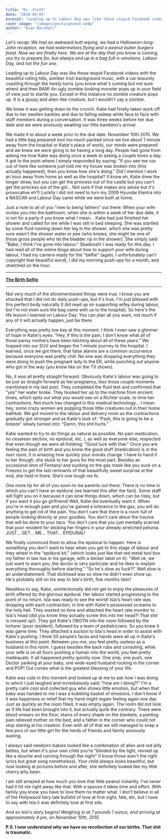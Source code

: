 ```yaml
---
title: "Dr. Sloth"
date: "2016-04-05"
excerpt: "Leading up to Labour Day was like those stupid Facebook videos with the beautiful rolling hills, somber..."
cover_image: "/images/posts/peanut.webp"
author: "Evan Marshall"
---
```


_Let's recap: We had an awkward butt wiping, we had a Halloween-long-John reception, we had watermelons flying and a peanut butter burgers feast. Now we are finally here. We are at the day that you know is coming, you try to prepare for, but always end up in a bag full-o-emotions. Labour Day, and not the fun one._

Leading up to Labour Day was like those stupid Facebook videos with the beautiful rolling hills, somber Irish background music, with a car leisurely coasting through the twisty turns (you know what's coming but not sure when) and then BAM! An ugly zombie-looking monster pops up in your field of view just to startle you. Except in this instance no zombie creature pops up. It is a goopy and alien-like creature, but I wouldn't say a zombie.

We knew it was getting down to the crunch. Katie had finally taken work off due to her swollen kankles and due to falling asleep while face to face with staff members during a conversation. It was three weeks before her due date and we were anxiously awaiting our little bambino's arrival.

We made it to about a week prior to the due date. November 10th 2015. We had a little bag prepared (not too much packed since we live about 1 minute away from the hospital or Katie's place of work), our minds were prepared and we knew we were going to be having a long day. People had gone from asking me how Katie was doing once a week to asking a couple times a day. It got to the point where I simply responded by saying: "If you see me run out of here like someone just told me my house was broken into (this actually happened), then you know how she's doing." Did I mention I work an hour away from home as well as the hospital? (I know eh, Katie drew the longer straw, but you can get the princess out of the castle but you can't get the princess out of the girl... Not sure if that makes any sense but it's provocative eh?) Luckily I did not need to turn my 2009 Hyundai Elantra into a NASCAR and Labour Day came while we were both at home.

Just a note to all of you "new to being fathers" out there: When your wife invites you into the bathroom, when she is within a week of her due date, it is not for a party if you know what I mean... Katie had just finished her shower and called for me while I was still in bed sleeping. She was startled by some fluid running down her leg in the shower, which she was pretty sure wasn't the shower water or pee (who knows, she might be one of those gross people who let the bladder rip in the shower). She simply said: "Babe, I think I've gone into labour." Skadoosh! I was ready for this day. I had read all of the online blogs about how to support your wife during labour, I had my camera ready for the "belfie" (again, I unfortunately can't copyright that beautiful word), I did my morning push-ups for a month, and stretched on the hour.

---

**[The Birth Selfie](http://www.buzzfeed.com/stephaniemcneal/but-first-let-me-take-a-selfie#.kcrvVr23P)**

---

Not very much of the aforementioned things were true. I know you are shocked that I did not do daily push-ups, but it's true, I'm just blessed with this perfect body naturally (I did read up on supporting wifey during labour, but I'm not even sure the bag came with us to the hospital). So here's the life lesson I learned on Labour Day: You can plan all you want, not much if any of it will actually happen, just be there.

Everything was pretty low key at this moment. I think I even saw a glimmer of hope in Katie's eyes: “Hey, if this is the pain, I don't know what all of those pansy mothers have been bitching about all of these years." We hopped into our SUV and began the 1 minute journey to the hospital. I learned, once we got there, that false alarms are a common occurrence because everyone was pretty chill. No one was dropping everything they were doing to push the pregnant lady to the ER, while punching out anyone who got in the way (you know like on the TV shows).

No, it was all pretty straight forward. Obviously Katie's labour was going to be just as straight forward as her pregnancy, less those couple moments mentioned in my last post. They completed the fluid test and confirmed that "yes" her water broke. They hooked her up to the machine from ancient times, which spits out what you would see on a Richter scale, to time her contractions. Not much has changed in this medical technology... I mean hey, some crazy women are popping those little creatures out in their home bathtub. We got moved to the labour and delivery room as the contractions gradually got stronger and as Katie's look of: “Pssh, this is going to be a breeze" slowly turned into: “Damn, this shit hurts."

Katie wanted to try to do things as natural as possible. No pain medication, no cesarean section, no epidural, etc. I, as well as everyone else, respected that even though we were all thinking: “Good luck with that." Once you are feeling the pain of birth and you know the good stuff (medication) is in the next room, it is amazing how quickly your morals change. I have to hand it to her though; she stuck to her guns for the most part. Besides an occasional shot of Fentanyl and sucking on the gas mask like you suck on a Freezes to get the last remnants of that beautifully sweet surprise at the end; she held in there. She’s one tough mo fo.

One more tip for all of you soon-to-be parents out there: There is no time in which you can't have an epidural (we learned this after the fact). Some staff will fight you on it because it can slow things down, which can be risky, but if you want it you go girlfriend! Well, Katie did eventually want it. When you're in enough pain and you've gained a tolerance to the gas, you will do anything to get rid of the pain. You don't care that there is a room full of people looking directly at your goodies. You don't care about the trauma that will be done to your taco. You don't care that you just mentally scarred that poor resident for sticking her fingers in your already stretched petunia. JUST... GET... ME... THAT... EPIDURAL!

We finally convinced them to allow the epidural to happen. Here is something you don't want to hear when you get to this stage of labour and they wheel in the "epidural kit," (which looks just like that red metal tool box my father in law has in his garage, with a sticker label on it): "Well ok, we just want to warn you, the doctor is very particular and he likes to explain everything thoroughly before starting." "So he's slow as fuck?!" Well slow is an understatement. That dickhead was so slow he didn't even show up. He's probably still on his way to Isla's birth, five months later!

Needless to say, Katie, unintentionally did not get to enjoy the pleasures of birth offered by the glorious epidural. Her labour started progressing to the point of no return. Isla was ready to see the world! Isla's heart rate was dropping with each contraction, in line with Katie's possessed screams to the holy hell. They wasted no time and attached the heart rate monitor to Isla's head (did you know they actually screw this into her head?! That shit is messed up!). They got Katie's OBGYN into the room followed by the torturer (poor resident), followed by a team of pediatricians. So you knew it was game time. They attached a suction to Isla's head in order to assist with Katie's pushing. I think 50 people’s faces and hands were all up in Katie's business at this point. Between you-me, you feel pretty useless as a husband in this room. I guess besides the back rubs and consoling, while your wife is on all fours pushing a human into the world, you feel pretty inadequate. It all happened pretty quickly now. One snip, one push, one Doctor yanking at your baby, one wide-eyed husband rocking in the corner and POP! Out comes what is the greatest blessing of your life.

Katie was cute in this moment and looked up at me to ask how I was doing to which I just laughed and incredulously said: "how am I doing?!" I'm a pretty calm cool and collected guy who shows little emotion, but when that baby was handed to me I was a bubbling basket of emotions. I don't know if it was happiness or relief that my hand might regain feeling again one day. Just as quickly as the room filled, it was empty again. The room did not look as if life had been brought into it, but actually quite the contrary. There were blood smears on the floor, stains of every shade on the blankets, a panting pain relieved mother on the bed, and a father in the corner who could not stop staring at his creation. Even with all of that we still managed to snap a few pics of our little girl for the herds of friends and family anxiously waiting.

I always said newborn babies looked like a combination of alien and red jelly bellies, but when it's your own child you're "blinded by the light, revved up like a douche and running through the night" (I know those aren't the right lyrics but great song nonetheless). Your child always looks beautiful, but now looking at pictures before and after, she definitely looked like my little cherry jelly bean.

I am still amazed at how much you love that little peanut instantly. I've never had it hit me right away like that. With a spouse it takes time and effort. With family you know you have to love them no matter what. I don't believe in all of the Hollywood fairy tale bullshit of love at first sight, fate, etc, but I have to say with Isla it was definitely love at first site.

_And so Isla's story begins! Weighing in at 7 pounds 1 ounce, and arriving at approximately 4 pm, on November 10th, 2015._

**P.S. I now understand why we have no recollection of our births. That shit is traumatic.**
